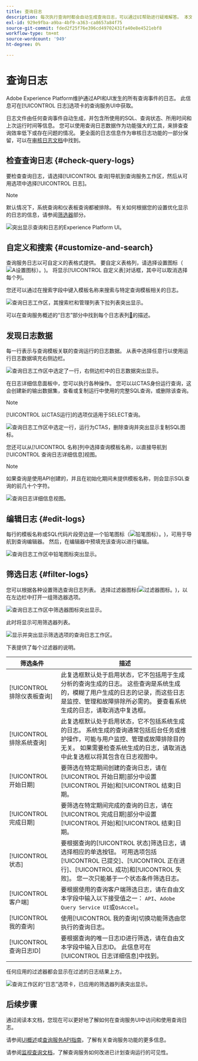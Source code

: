 ```yaml
---
title: 查询日志
description: 每次执行查询时都会自动生成查询日志，可以通过UI帮助进行疑难解答。 本文档概述了如何使用及导航UI的“查询服务日志”部分。
exl-id: 929e9fba-a9ba-4bf9-a363-ca8657a84f75
source-git-commit: fded2f25f76e396cd49702431fa40e8e4521ebf8
workflow-type: tm+mt
source-wordcount: '949'
ht-degree: 0%

---
```


# 查询日志

Adobe Experience Platform维护通过API和UI发生的所有查询事件的日志。 此信息可在[!UICONTROL 日志]选项卡的查询服务UI中获取。

日志文件由任何查询事件自动生成，并包含所使用的SQL、查询状态、所用时间和上次运行时间等信息。 您可以使用查询日志数据作为功能强大的工具，来排查查询效率低下或存在问题的情况。 更全面的日志信息作为审核日志功能的一部分保留，可以在[审核日志文档](../../landing/governance-privacy-security/audit-logs/overview.md)中找到。

## 检查查询日志 {#check-query-logs}

要检查查询日志，请选择[!UICONTROL 查询]导航到查询服务工作区，然后从可用选项中选择[!UICONTROL 日志]。

>[!NOTE]
>
>默认情况下，系统查询和仪表板查询都被排除。 有关如何根据您的设置优化显示的日志的信息，请参阅[筛选器](#filter-logs)部分。

![突出显示查询和日志的Experience Platform UI。](../images/ui/query-log/logs.png)

## 自定义和搜索 {#customize-and-search}

查询服务日志以可自定义的表格式提供。 要自定义表格列，请选择设置图标（![A设置图标）。](/help/images/icons/column-settings.png))。 将显示[!UICONTROL 自定义表]对话框，其中可以取消选择每个列。

您还可以通过在搜索字段中键入模板名称来搜索与特定查询模板相关的日志。

![查询日志工作区，其搜索栏和管理列表下拉列表突出显示。](../images/ui/query-log/customize-logs.png)

可以在查询服务概述的“日志”部分中找到每个日志表列[&#128279;](./overview.md#log)的描述。

## 发现日志数据

每一行表示与查询模板关联的查询运行的日志数据。 从表中选择任意行以使用运行日志数据填充右侧边栏。

![查询日志工作区中选定了一行，右侧边栏中的日志数据突出显示。](../images/ui/query-log/log-details.png)

在日志详细信息面板中，您可以执行各种操作。 您可以以CTAS身份运行查询，这会创建新的输出数据集，查看或复制运行中使用的完整SQL查询，或删除该查询。

>[!NOTE]
>
>[!UICONTROL 以CTAS运行]的选项仅适用于SELECT查询。

![查询日志工作区中选定一行，运行为CTAS，删除查询并突出显示复制SQL图标。](../images/ui/query-log/edit-output-dataset.png)

您还可以从[!UICONTROL 名称]列中选择查询模板名称，以直接导航到[!UICONTROL 查询日志详细信息]视图。

>[!NOTE]
>
>如果查询是使用API创建的，并且在初始化期间未提供模板名称，则会显示SQL查询的前几十个字符。

![查询日志详细信息视图。](../images/ui/query-log/query-log-details.png)

## 编辑日志 {#edit-logs}

每行的模板名称或SQL代码片段旁边是一个铅笔图标（![铅笔图标）。](/help/images/icons/edit.png))，可用于导航到查询编辑器。 然后，在编辑器中预填充该查询以进行编辑。

![查询日志工作区中铅笔图标突出显示。](../images/ui/query-log/edit-query.png)

## 筛选日志 {#filter-logs}

您可以根据各种设置筛选查询日志列表。 选择过滤器图标(![过滤器图标。](/help/images/icons/filter.png))，以在左边栏中打开一组筛选器选项。

![查询日志工作区中筛选器图标突出显示。](../images/ui/query-log/log-filter.png)

此时将显示可用筛选器列表。

![显示并突出显示筛选选项的查询日志工作区。](../images/ui/query-log/log-filter-settings.png)

下表提供了每个过滤器的说明。

| 筛选条件 | 描述 |
| ------ | ----------- |
| [!UICONTROL 排除仪表板查询] | 此复选框默认处于启用状态，它不包括用于生成分析的查询生成的日志。 这些查询是系统生成的，模糊了用户生成的日志的记录，而这些日志是监控、管理和故障排除所必需的。 要查看系统生成的日志，请取消选中复选框。 |
| [!UICONTROL 排除系统查询] | 此复选框默认处于启用状态，它不包括系统生成的日志。 系统生成的查询通常包括后台任务或维护操作，可能与用户监控、管理或故障排除目的无关。 如果需要检查系统生成的日志，请取消选中此复选框以将其包含在日志视图中。 |
| [!UICONTROL 开始日期] | 要筛选在特定期间创建的查询日志，请在[!UICONTROL 开始日期]部分中设置[!UICONTROL 开始]和[!UICONTROL 结束]日期。 |
| [!UICONTROL 完成日期] | 要筛选在特定期间完成的查询的日志，请在[!UICONTROL 完成日期]部分中设置[!UICONTROL 开始]和[!UICONTROL 结束]日期。 |
| [!UICONTROL 状态] | 要根据查询的[!UICONTROL 状态]筛选日志，请选择相应的单选按钮。 可用选项包括[!UICONTROL 已提交]、[!UICONTROL 正在进行]、[!UICONTROL 成功]和[!UICONTROL 失败]。 您一次只能基于一个状态条件筛选日志。 |
| [!UICONTROL 客户端] | 要根据使用的查询客户端筛选日志，请在自由文本字段中输入以下接受值之一： `API`、`Adobe Query Service UI`或`QsAccel`。 |
| [!UICONTROL 我的查询] | 使用[!UICONTROL 我的查询]切换功能筛选由您执行的查询日志。 |
| [!UICONTROL 查询日志ID] | 要根据查询的唯一日志ID进行筛选，请在自由文本字段中输入日志ID。 此信息可在[!UICONTROL 日志详细信息]中找到。 |

任何应用的过滤器都会显示在过滤的日志结果上方。

![查询工作区的“日志”选项卡，已应用的筛选器列表突出显示。](../images/ui/query-log/applied-log-filters.png)

## 后续步骤

通过阅读本文档，您现在可以更好地了解如何在查询服务UI中访问和使用查询日志。

请参阅[UI概述](./overview.md)或[查询服务API指南](../api/getting-started.md)，了解有关查询服务功能的更多信息。

请参阅[监视查询文档](./monitor-queries.md)，了解查询服务如何改进已计划查询运行的可见性。

